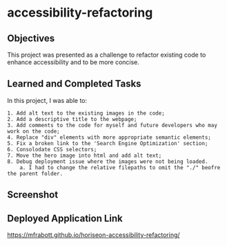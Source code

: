 # accessibility-refactoring

## Objectives
This project was presented as a challenge to refactor existing code to enhance accessibility and to be more concise. 


## Learned and Completed Tasks
In this project, I was able to:

    1. Add alt text to the existing images in the code;
    2. Add a descriptive title to the webpage; 
    3. Add comments to the code for myself and future developers who may work on the code;
    4. Replace "div" elements with more appropriate semantic elements;
    5. Fix a broken link to the 'Search Engine Optimization' section;
    6. Consolodate CSS selectors;
    7. Move the hero image into html and add alt text;
    8. Debug deployment issue where the images were not being loaded.
        a. I had to change the relative filepaths to omit the "./" beofre the parent folder.


## Screenshot


## Deployed Application Link
https://mfrabott.github.io/horiseon-accessibility-refactoring/
